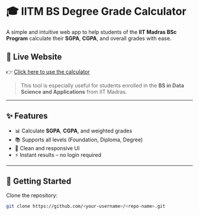# 🎓 IITM BS Degree Grade Calculator

A simple and intuitive web app to help students of the **IIT Madras BSc Program** calculate their **SGPA**, **CGPA**, and overall grades with ease.

## 🔗 Live Website
👉 [Click here to use the calculator](https://t6harsh.github.io/Grade-Calculator/)

> This tool is especially useful for students enrolled in the **BS in Data Science and Applications** from IIT Madras.

---

## ✨ Features

- 📊 Calculate **SGPA**, **CGPA**, and weighted grades
- 📚 Supports all levels (Foundation, Diploma, Degree)
- 🎨 Clean and responsive UI
- ⚡ Instant results – no login required

---

## 🚀 Getting Started

Clone the repository:

```bash
git clone https://github.com/<your-username>/<repo-name>.git
